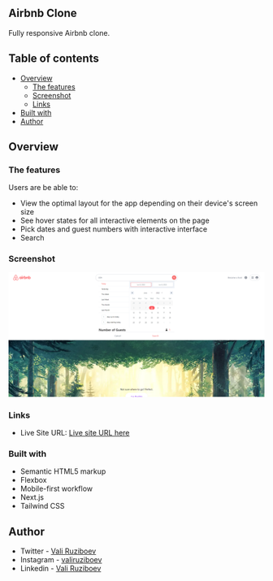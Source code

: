 ## Airbnb Clone

Fully responsive Airbnb clone.

## Table of contents
- [Overview](#overview)
  - [The features](#the-features)
  - [Screenshot](#screenshot)
  - [Links](#links)
- [Built with](#built-with)
- [Author](#author)

## Overview

### The features

Users are be able to:

- View the optimal layout for the app depending on their device's screen size
- See hover states for all interactive elements on the page
- Pick dates and guest numbers with interactive interface
- Search


### Screenshot

![](./screenshot.png)

### Links

- Live Site URL: [Live site URL here](https://airbnb-vali-ruziboev.vercel.app/)

### Built with

- Semantic HTML5 markup
- Flexbox
- Mobile-first workflow
- Next.js
- Tailwind CSS

## Author

- Twitter - [Vali Ruziboev](https://twitter.com/Vali_Ruziboev)
- Instagram - [valiruziboev](https://www.instagram.com/vali_ruziboev/)
- Linkedin - [Vali Ruziboev](https://www.linkedin.com/in/vali-ruziboev/)
